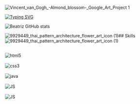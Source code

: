 



![Vincent_van_Gogh_-_Almond_blossom_-_Google_Art_Project 1](https://user-images.githubusercontent.com/115050725/213338893-4dfe1249-ee5c-464e-95fd-971794e92ccf.png)


[![Typing SVG](https://readme-typing-svg.herokuapp.com/?color=00bfbf&size=35&center=true&vCenter=true&width=1000&lines=Hi,+My+name+is+A.+Beatriz+Landi;I'm+19+years+old;I+from+Brasil,+SP;I+study+systems+development+at+Senai;+:%29)](https://git.io/typing-svg)


![Beatriz GitHub stats](https://github-readme-stats.vercel.app/api?username=00BeatrizLAndiCoelho00&show_icons=true&theme=tokyonight)


![9929449_thai_pattern_architecture_flower_art_icon (1)](https://user-images.githubusercontent.com/115050725/213340070-1351cce1-9a24-495b-8066-a8d314ea8435.png)## Skills![9929449_thai_pattern_architecture_flower_art_icon (1)](https://user-images.githubusercontent.com/115050725/213340070-1351cce1-9a24-495b-8066-a8d314ea8435.png)

<div style="display: inline_block"><br/>
    <img align="center" alt="html5" src="https://img.shields.io/badge/HTML5-E34F26?style=for-the-badge&logo=html5&logoColor=white" />
</div>

<div style="display: inline_block"><br/>
    <img align="center" alt="css3" src="https://img.shields.io/badge/CSS3-1572B6?style=for-the-badge&logo=css3&logoColor=white" />
</div>

<div style="display: inline_block"><br/>
    <img align="center" alt="java" src="https://img.shields.io/badge/Java-ED8B00?style=for-the-badge&logo=java&logoColor=white" />
</div>

<div style="display: inline_block"><br/>
    <img align="center" alt="JS" src="https://img.shields.io/badge/JavaScript-F7DF1E?style=for-the-badge&logo=javascript&logoColor=black" />
</div>

<div style="display: inline_block"><br/>
    <img align="center" alt="JS" src="https://img.shields.io/badge/Node.js-43853D?style=for-the-badge&logo=node.js&logoColor=white" />
</div>
